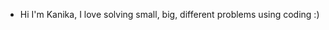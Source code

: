 - Hi I'm Kanika, I love solving small, big, different problems using coding :) 

<!---
RathoreKanika/RathoreKanika is a ✨ special ✨ repository because its `README.md` (this file) appears on your GitHub profile.
You can click the Preview link to take a look at your changes.
--->
